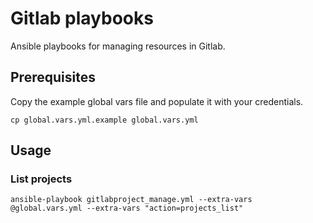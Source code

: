 # Gitlab playbooks

Ansible playbooks for managing resources in Gitlab.

## Prerequisites

Copy the example global vars file and populate it with your credentials.
```shell
cp global.vars.yml.example global.vars.yml
```

## Usage

### List projects

 ```shell
 ansible-playbook gitlabproject_manage.yml --extra-vars @global.vars.yml --extra-vars "action=projects_list"
 ```